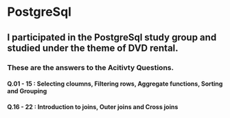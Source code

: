 # PostgreSql

## I participated in the PostgreSql study group and studied under the theme of DVD rental.
### These are the answers to the Acitivty Questions.

#### Q.01 - 15 : Selecting cloumns, Filtering rows, Aggregate functions, Sorting and Grouping
#### Q.16 - 22 : Introduction to joins, Outer joins and Cross joins